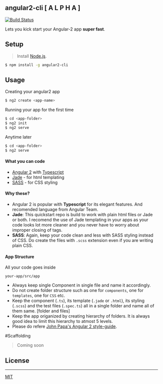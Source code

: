 ## angular2-cli [ A L P H A ]

[![Build Status](https://travis-ci.org/madhusudhand/angular2-cli.svg?branch=master)](https://travis-ci.org/madhusudhand/angular2-cli)

Lets you kick start your Angular-2 app **super fast**.

## Setup

> Install [Node.js].

```sh
$ npm install -g angular2-cli
```

## Usage

Creating your angular2 app

```sh
$ ng2 create <app-name>
```

Running your app for the first time

```sh
$ cd <app-folder>
$ ng2 init
$ ng2 serve
```

Anytime later

```sh
$ cd <app-folder>
$ ng2 serve
```

#### What you can code

* [Angular 2][angular] with [Typescript][ts]
* [Jade] - for html templating
* [SASS] - for CSS styling

#### Why these?

 - Angular 2 is popular with **Typescript** for its elegant features. And recomended language from Angular Team.
 - **Jade**: This quickstart repo is build to work with plain html files or Jade or both. I recomend the use of Jade templating in your apps as your code looks lot more cleaner and you never have to worry about improper closing of tags.
 - **SASS**: Again, keep your code clean and less with SASS styling instead of CSS. Do create the files with ```.scss``` extension even if you are writing plain CSS.

#### App Structure
All your code goes inside

```
your-app/src/app
```

 - Always keep single Component in single file and name it accordingly.
 - Do not create folder structure such as one for `components`, one for `templates`, one for `CSS` etc.
 - Keep the component (`.ts`), its template (`.jade` or `.html`), its styling (`.scss`) and the test files (`.spec.ts`) all in a single folder and name all of them same. [folder and files]
 - Keep the app origanized by creating hierarchy of folders. It is always good idea to limit this hierarchy to atmost 5 levels.
 - Please do refere [John Papa's Angular 2 style-guide][a2sg].

#Scaffolding

> Coming soon


## License
----

[MIT]


   [angular]: <angular.io>
   [ut]: <https://docs.angularjs.org/guide/unit-testing>
   [ts]: <http://www.typescriptlang.org>
   [jade]: <http://jade-lang.com>
   [sass]: <http://sass-lang.com>
   [grunt]: <https://gruntjs.com>
   [node.js]: <http://nodejs.org>
   [MIT]: <https://github.com/madhusudhand/angular2-quickstart/blob/master/LICENSE>
   [a2sg]: <https://github.com/johnpapa/angular-styleguide/blob/master/a2/README.md>
